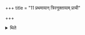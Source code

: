 +++
title = "11 प्रथमायान् त्रिरनूक्तायाम् प्राची"

+++

<details><summary>थिते</summary>

प्रथमायां त्रिरनूक्तायां प्राची प्रेतमध्वरमित्युद्गृह्णन्तः प्रवर्तयन्ति ११
</details>
